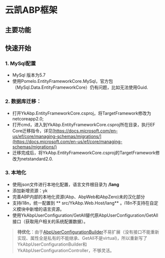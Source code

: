 # 云凯ABP框架

## 主要功能

## 快速开始

### 1. MySql配置
* MySql 版本为5.7
* 使用Pomelo.EntityFrameworkCore.MySql，官方包（MySql.Data.EntityFrameworkCore）仍有问题，比如无法使用Guid.

### 2. 数据库迁移：

* 打开YkAbp.EntityFrameworkCore.csproj，将TargetFramework修改为netcoreapp2.0;
* 打开cmd，进入到YkAbp.EntityFrameworkCore.csproj所在目录，执行EF Core迁移指令，详见[https://docs.microsoft.com/en-us/ef/core/managing-schemas/migrations/](https://docs.microsoft.com/en-us/ef/core/managing-schemas/migrations/)
* 迁移完成后，将YkAbp.EntityFrameworkCore.csproj的TargetFramework修改为netstandard2.0.

### 3. 本地化
* 使用json文件进行本地化配置，语言文件根目录为 **/lang**
* 添加新增资源：yk
* 完善ABP内部的本地化资源(Abp、AbpWeb和AbpZero)未的汉化部分
* 支持i18n，统一配置到 ** src/YkAbp.Web.Host/lang** 。i18n不支持在自定义模块中新增的语言资源。
* 使用YkAbpUserConfiguration/GetAll替代原AbpUserConfiguration/GetAll接口（获取用户相关的系统配置数据）。

>  **待优化**：由于[AbpUserConfigurationBuilder](https://github.com/aspnetboilerplate/aspnetboilerplate/blob/3337d1e2d8e8e6225ed5c28020e16cdc5562cd99/src/Abp.Web.Common/Web/Configuration/AbpUserConfigurationBuilder.cs)不易扩展（没有接口不能重新实现、属性全是私有的不能继承、GetAll不是virtual)，所以重新写了YkAbpUserConfigurationBuilder和YkAbpUserConfigurationController，不够灵活。